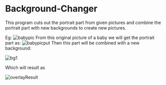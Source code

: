# Background-Changer
This program cuts out the portrait part from given pictures and combine the portrait part with new backgrounds to create new pictures.

Eg:
![babypic](https://user-images.githubusercontent.com/79260872/211075746-ca6564e7-5eb1-46b0-9f1e-70240590716f.png)
From this original picture of a baby we will get the portrait part as:
![babypicput](https://user-images.githubusercontent.com/79260872/211075847-e7a0def2-339e-4b1a-9acf-6ffcd1cfaee9.png)
Then this part will be combined with a new background:

![bg1](https://user-images.githubusercontent.com/79260872/211075943-c93f117e-04f4-4d47-8d03-5405a1aec4c8.jpg)

Which will result as

![overlayResult](https://user-images.githubusercontent.com/79260872/211076168-a4c99069-5b3e-4710-b187-0eb3449a25ae.jpg)
